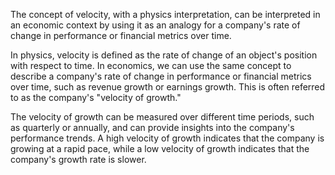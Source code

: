 The concept of velocity, with a physics interpretation, can be interpreted in an economic context by using it as an analogy for a company's rate of change in performance or financial metrics over time.

In physics, velocity is defined as the rate of change of an object's position with respect to time. In economics, we can use the same concept to describe a company's rate of change in performance or financial metrics over time, such as revenue growth or earnings growth. This is often referred to as the company's "velocity of growth."

The velocity of growth can be measured over different time periods, such as quarterly or annually, and can provide insights into the company's performance trends. A high velocity of growth indicates that the company is growing at a rapid pace, while a low velocity of growth indicates that the company's growth rate is slower.